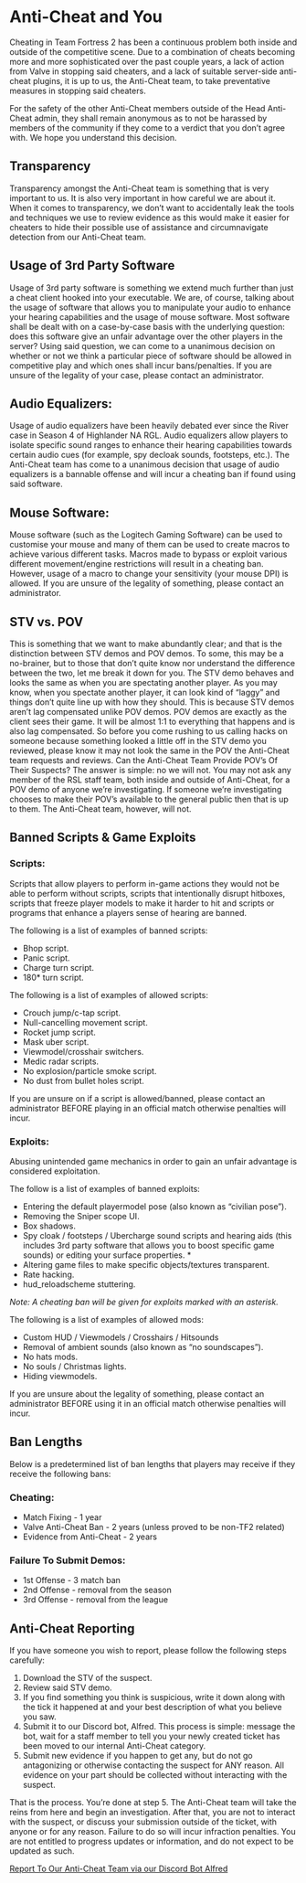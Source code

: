 # Anti-Cheat and You

Cheating in Team Fortress 2 has been a continuous problem both inside and outside of the competitive scene. Due to a combination of cheats becoming more and more sophisticated over the past couple years, a lack of action from Valve in stopping said cheaters, and a lack of suitable server-side anti-cheat plugins, it is up to us, the Anti-Cheat team, to take preventative measures in stopping said cheaters.

For the safety of the other Anti-Cheat members outside of the Head Anti-Cheat admin, they shall remain anonymous as to not be harassed by members of the community if they come to a verdict that you don’t agree with. We hope you understand this decision.

## Transparency
Transparency amongst the Anti-Cheat team is something that is very important to us. It is also very important in how careful we are about it. When it comes to transparency, we don’t want to accidentally leak the tools and techniques we use to review evidence as this would make it easier for cheaters to hide their possible use of assistance and circumnavigate detection from our Anti-Cheat team.

## Usage of 3rd Party Software
Usage of 3rd party software is something we extend much further than just a cheat client hooked into your executable. We are, of course, talking about the usage of software that allows you to manipulate your audio to enhance your hearing capabilities and the usage of mouse software. Most software shall be dealt with on a case-by-case basis with the underlying question: does this software give an unfair advantage over the other players in the server? Using said question, we can come to a unanimous decision on whether or not we think a particular piece of software should be allowed in competitive play and which ones shall incur bans/penalties. If you are unsure of the legality of your case, please contact an administrator.

## Audio Equalizers:
Usage of audio equalizers have been heavily debated ever since the River case in Season 4 of Highlander NA RGL. Audio equalizers allow players to isolate specific sound ranges to enhance their hearing capabilities towards certain audio cues (for example, spy decloak sounds, footsteps, etc.). The Anti-Cheat team has come to a unanimous decision that usage of audio equalizers is a bannable offense and will incur a cheating ban if found using said software.

## Mouse Software:
Mouse software (such as the Logitech Gaming Software) can be used to customise your mouse and many of them can be used to create macros to achieve various different tasks. Macros made to bypass or exploit various different movement/engine restrictions will result in a cheating ban. However, usage of a macro to change your sensitivity (your mouse DPI) is allowed. If you are unsure of the legality of something, please contact an administrator.

## STV vs. POV
This is something that we want to make abundantly clear; and that is the distinction between STV demos and POV demos. To some, this may be a no-brainer, but to those that don’t quite know nor understand the difference between the two, let me break it down for you. The STV demo behaves and looks the same as when you are spectating another player. As you may know, when you spectate another player, it can look kind of “laggy” and things don’t quite line up with how they should. This is because STV demos aren’t lag compensated unlike POV demos. POV demos are exactly as the client sees their game. It will be almost 1:1 to everything that happens and is also lag compensated. So before you come rushing to us calling hacks on someone because something looked a little off in the STV demo you reviewed, please know it may not look the same in the POV the Anti-Cheat team requests and reviews.
Can the Anti-Cheat Team Provide POV’s Of Their Suspects?
The answer is simple: no we will not. You may not ask any member of the RSL staff team, both inside and outside of Anti-Cheat, for a POV demo of anyone we’re investigating. If someone we’re investigating chooses to make their POV’s available to the general public then that is up to them. The Anti-Cheat team, however, will not.

## Banned Scripts & Game Exploits
### Scripts:
Scripts that allow players to perform in-game actions they would not be able to perform without scripts, scripts that intentionally disrupt hitboxes, scripts that freeze player models to make it harder to hit and scripts or programs that enhance a players sense of hearing are banned.

The following is a list of examples of banned scripts:
- Bhop script.
- Panic script.
- Charge turn script.
- 180* turn script.

The following is a list of examples of allowed scripts:
- Crouch jump/c-tap script.
- Null-cancelling movement script.
- Rocket jump script.
- Mask uber script.
- Viewmodel/crosshair switchers.
- Medic radar scripts.
- No explosion/particle smoke script.
- No dust from bullet holes script.

If you are unsure on if a script is allowed/banned, please contact an administrator BEFORE playing in an official match otherwise penalties will incur.

### Exploits:
Abusing unintended game mechanics in order to gain an unfair advantage is considered exploitation.

The follow is a list of examples of banned exploits:
- Entering the default playermodel pose (also known as “civilian pose”).
- Removing the Sniper scope UI.
- Box shadows.
- Spy cloak / footsteps / Ubercharge sound scripts and hearing aids (this includes 3rd party software that allows you to boost specific game sounds) or editing your surface properties. *
- Altering game files to make specific objects/textures transparent.
- Rate hacking.
- hud_reloadscheme stuttering.

*Note: A cheating ban will be given for exploits marked with an asterisk.*

The following is a list of examples of allowed mods:
- Custom HUD / Viewmodels / Crosshairs / Hitsounds
- Removal of ambient sounds (also known as “no soundscapes”).
- No hats mods.
- No souls / Christmas lights.
- Hiding viewmodels.

If you are unsure about the legality of something, please contact an administrator BEFORE using it in an official match otherwise penalties will incur.

## Ban Lengths
Below is a predetermined list of ban lengths that players may receive if they receive the following bans:

### Cheating:
- Match Fixing - 1 year
- Valve Anti-Cheat Ban - 2 years (unless proved to be non-TF2 related)
- Evidence from Anti-Cheat - 2 years

### Failure To Submit Demos:
- 1st Offense - 3 match ban
- 2nd Offense - removal from the season
- 3rd Offense - removal from the league

## Anti-Cheat Reporting
If you have someone you wish to report, please follow the following steps carefully:
1. Download the STV of the suspect.
2. Review said STV demo.
3. If you find something you think is suspicious, write it down along with the tick it happened at and your best description of what you believe you saw.
4. Submit it to our Discord bot, Alfred. This process is simple: message the bot, wait for a staff member to tell you your newly created ticket has been moved to our internal Anti-Cheat category.
5. Submit new evidence if you happen to get any, but do not go antagonizing or otherwise contacting the suspect for ANY reason. All evidence on your part should be collected without interacting with the suspect.

That is the process. You’re done at step 5. The Anti-Cheat team will take the reins from here and begin an investigation. After that, you are not to interact with the suspect, or discuss your submission outside of the ticket, with anyone or for any reason. Failure to do so will incur infraction penalties. You are not entitled to progress updates or information, and do not expect to be updated as such.

[Report To Our Anti-Cheat Team via our Discord Bot Alfred](https://discord.rsl.tf/)